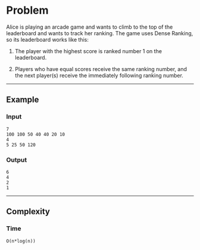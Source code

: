 # Problem

Alice is playing an arcade game and wants to climb to the top of the leaderboard and wants to track her ranking. The game uses Dense Ranking, so its leaderboard works like this:

1. The player with the highest score is ranked number 1 on the leaderboard.

2. Players who have equal scores receive the same ranking number, and the next player(s) receive the immediately following ranking number.

---

## Example

### Input

```
7
100 100 50 40 40 20 10
4
5 25 50 120
```

### Output

```
6
4
2
1
```

---

## Complexity

### Time

```
O(n*log(n))
```